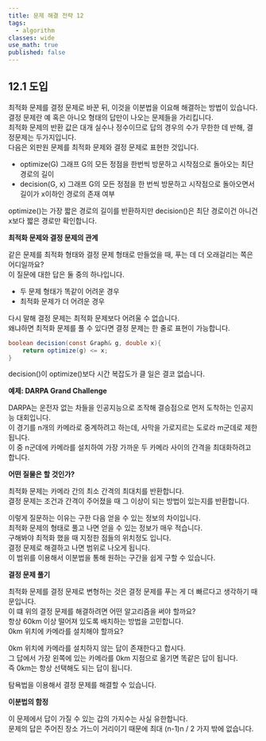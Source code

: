 ```yaml
---
title: 문제 해결 전략 12
tags:
  - algorithm
classes: wide
use_math: true
published: false
---
```


## 12.1 도입

최적화 문제를 결정 문제로 바꾼 뒤, 이것을 이분법을 이요해 해결하는 방법이 있습니다.  
결정 문제란 예 혹은 아니오 형태의 답만이 나오는 문제들을 가리킵니다.  
최적화 문제의 반환 값은 대개 실수나 정수이므로 답의 경우의 수가 무한한 데 반해, 결정문제는 두가지입니다.  
다음은 외판원 문제를 최적화 문제와 결정 문제로 표현한 것입니다.  

- optimize(G) 그래프 G의 모든 정점을 한번씩 방문하고 시작점으로 돌아오는 최단 경로의 길이
- decision(G, x) 그래프 G의 모든 정점을 한 번씩 방문하고 시작점으로 돌아오면서 길이가 x이하인 경로의 존재 여부

optimize()는 가장 짧은 경로의 길이를 반환하지만 decision()은 최단 경로이건 아니건 x보다 짧은 경로만 확인합니다.  

**최적화 문제와 결정 문제의 관계**

같은 문제를 최적화 형태와 결정 문제 형태로 만들었을 때, 푸는 데 더 오래걸리는 쪽은 어디일까요?  
이 질문에 대한 답은 둘 중의 하나입니다.  

- 두 문제 형태가 똑같이 어려운 경우
- 최적화 문제가 더 어려운 경우

다시 말해 결정 문제는 최적화 문제보다 어려울 수 없습니다.  
왜냐하면 최적화 문제를 풀 수 있다면 결정 문제는 한 줄로 표현이 가능합니다.  

```java
boolean decision(const Graph& g, double x){
    return optimize(g) <= x;
} 
```

decision()이 optimize()보다 시간 복잡도가 클 일은 결코 없습니다.  

**예제: DARPA Grand Challenge**

DARPA는 운전자 없는 차들을 인공지능으로 조작해 결승점으로 먼저 도착하는 인공지능 대회입니다.  
이 경기를 n개의 카메라로 중계하려고 하는데, 사막을 가로지르는 도로라 m군데로 제한됩니다.  
이 중 n군데에 카메라를 설치하여 가장 가까운 두 카메라 사이의 간격을 최대화하려고 합니다.  

**어떤 질물은 할 것인가?**

최적화 문제는 카메라 간의 최소 간격의 최대치를 반환합니다.  
결정 문제는 조건과 간격이 주어졌을 때 그 이상이 되는 방법이 있는지를 반환합니다.  

이렇게 질문하는 이유는 구한 다음 얻을 수 있는 정보의 차이입니다.  
최적화 문제의 형태로 풀고 나면 얻을 수 있는 정보가 매우 적습니다.  
구해봐야 최적화 했을 때 지정한 점들의 위치정도 입니다.  
결정 문제로 해결하고 나면 범위로 나오게 됩니다.  
이 범위를 이용해서 이분법을 통해 원하는 구간을 쉽게 구할 수 있습니다.  

**결정 문제 풀기**

최적화 문제를 결정 문제로 변형하는 것은 결정 문제를 푸는 게 더 빠르다고 생각하기 때문입니다.  
이 떄 위의 결정 문제를 해결하려면 어떤 알고리즘을 써야 할까요?  
항상 60km 이상 떨어져 있도록 배치하는 방법을 고민합니다.  
0km 위치에 카메라를 설치해야 할까요?  

0km 위치에 카메라를 설치하지 않는 답이 존재한다고 합시다.  
그 답에서 가장 왼쪽에 있는 카메라를 0km 지점으로 옮기면 똑같은 답이 됩니다.  
즉 0km는 항상 선택해도 되는 답이 됩니다.  

탐욕법을 이용해서 결정 문제를 해결할 수 있습니다.  

**이분법의 함정**

이 문제에서 답이 가질 수 있는 갑의 가지수는 사실 유한합니다.  
문제의 답은 주어진 장소 가느이 거리이기 때문에 최대 (n-1)n / 2 가지 밖에 없습니다.  

